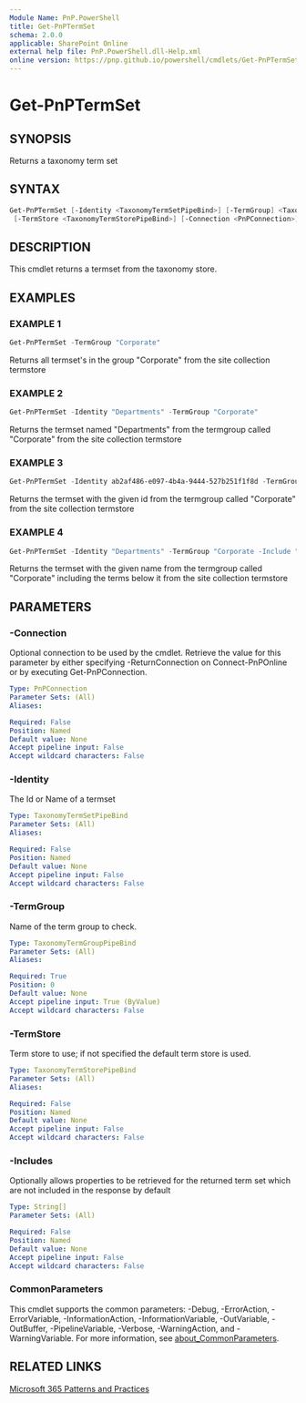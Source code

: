```yaml
---
Module Name: PnP.PowerShell
title: Get-PnPTermSet
schema: 2.0.0
applicable: SharePoint Online
external help file: PnP.PowerShell.dll-Help.xml
online version: https://pnp.github.io/powershell/cmdlets/Get-PnPTermSet.html
---
```

 # Get-PnPTermSet

## SYNOPSIS
Returns a taxonomy term set


## SYNTAX

```powershell
Get-PnPTermSet [-Identity <TaxonomyTermSetPipeBind>] [-TermGroup] <TaxonomyTermGroupPipeBind>
 [-TermStore <TaxonomyTermStorePipeBind>] [-Connection <PnPConnection>] [-Includes <String[]>] 
```

## DESCRIPTION
This cmdlet returns a termset from the taxonomy store.

## EXAMPLES

### EXAMPLE 1
```powershell
Get-PnPTermSet -TermGroup "Corporate"
```

Returns all termset's in the group "Corporate" from the site collection termstore

### EXAMPLE 2
```powershell
Get-PnPTermSet -Identity "Departments" -TermGroup "Corporate"
```

Returns the termset named "Departments" from the termgroup called "Corporate" from the site collection termstore

### EXAMPLE 3
```powershell
Get-PnPTermSet -Identity ab2af486-e097-4b4a-9444-527b251f1f8d -TermGroup "Corporate
```

Returns the termset with the given id from the termgroup called "Corporate" from the site collection termstore

### EXAMPLE 4
```powershell
Get-PnPTermSet -Identity "Departments" -TermGroup "Corporate -Include "Terms"
```

Returns the termset with the given name from the termgroup called "Corporate" including the terms below it from the site collection termstore

## PARAMETERS

### -Connection
Optional connection to be used by the cmdlet. Retrieve the value for this parameter by either specifying -ReturnConnection on Connect-PnPOnline or by executing Get-PnPConnection.

```yaml
Type: PnPConnection
Parameter Sets: (All)
Aliases:

Required: False
Position: Named
Default value: None
Accept pipeline input: False
Accept wildcard characters: False
```

### -Identity
The Id or Name of a termset

```yaml
Type: TaxonomyTermSetPipeBind
Parameter Sets: (All)
Aliases:

Required: False
Position: Named
Default value: None
Accept pipeline input: False
Accept wildcard characters: False
```

### -TermGroup
Name of the term group to check.

```yaml
Type: TaxonomyTermGroupPipeBind
Parameter Sets: (All)
Aliases:

Required: True
Position: 0
Default value: None
Accept pipeline input: True (ByValue)
Accept wildcard characters: False
```

### -TermStore
Term store to use; if not specified the default term store is used.

```yaml
Type: TaxonomyTermStorePipeBind
Parameter Sets: (All)
Aliases:

Required: False
Position: Named
Default value: None
Accept pipeline input: False
Accept wildcard characters: False
```

### -Includes
Optionally allows properties to be retrieved for the returned term set which are not included in the response by default

```yaml
Type: String[]
Parameter Sets: (All)

Required: False
Position: Named
Default value: None
Accept pipeline input: False
Accept wildcard characters: False
```

### CommonParameters
This cmdlet supports the common parameters: -Debug, -ErrorAction, -ErrorVariable, -InformationAction, -InformationVariable, -OutVariable, -OutBuffer, -PipelineVariable, -Verbose, -WarningAction, and -WarningVariable. For more information, see [about_CommonParameters](http://go.microsoft.com/fwlink/?LinkID=113216).

## RELATED LINKS

[Microsoft 365 Patterns and Practices](https://aka.ms/m365pnp)


